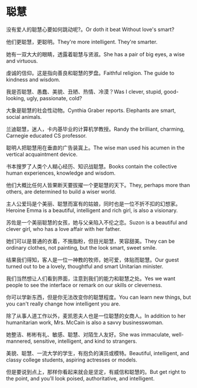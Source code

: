 # 聪慧

<p><span class="chinese">没有爱人的聪慧心要如何跳动呢?。</span><span class="english">Or doth it beat Without love's smart?</span></p>

<p><span class="chinese">他们更聪慧，更聪明。</span><span class="english">They're more intelligent. They're smarter.</span></p>

<p><span class="chinese">她有一双大大的眼睛，透露着聪慧与贤淑。</span><span class="english">She has a pair of big eyes, a wise and virtuous.</span></p>

<p><span class="chinese">虔诚的信仰。这是指向善良和聪慧的罗盘。</span><span class="english">Faithful religion. The guide to kindness and wisdom.</span></p>

<p><span class="chinese">我是否聪慧、愚蠢、美貌、丑陋、热情、冷漠？</span><span class="english">Was I clever, stupid, good-looking, ugly, passionate, cold?</span></p>

<p><span class="chinese">大象是聪慧的社会性动物。</span><span class="english">Cynthia Graber reports. Elephants are smart, social animals.</span></p>

<p><span class="chinese">兰迪聪慧，迷人，卡内基毕业的计算机学教授。</span><span class="english">Randy the brilliant, charming, Carnegie educated CS professor.</span></p>

<p><span class="chinese">聪明人把聪慧用在垂直的广告装寘上。</span><span class="english">The wise man used his acumen in the vertical acquaintment device.</span></p>

<p><span class="chinese">书本搜罗了人类个人糊心经历、知识战聪慧。</span><span class="english">Books contain the collective human experiences, knowledge and wisdom.</span></p>

<p><span class="chinese">他们大概比任何人皆果断天要拔擢一个更聪慧的天下。</span><span class="english">They, perhaps more than others, are determined to build a wiser world.</span></p>

<p><span class="chinese">主人公爱玛是个美丽、聪慧而富有的姑娘，同时也是一位不折不扣的幻想家。</span><span class="english">Heroine Emma is a beautiful, intelligent and rich girl, is also a visionary.</span></p>

<p><span class="chinese">苏佐是一个美丽聪慧的女孩，她与父亲陷入不伦之恋。</span><span class="english">Suzon is a beautiful and clever girl, who has a love affair with her father.</span></p>

<p><span class="chinese">她们可以是普通的衣着，不施脂粉，但目光聪慧，笑容甜美。</span><span class="english">They can be ordinary clothes, not painting, but the look smart, sweet smile.</span></p>

<p><span class="chinese">结果我们得知，客人是一位一神教的牧师，她可爱，体贴而聪慧。</span><span class="english">Our guest turned out to be a lovely, thoughtful and smart Unitarian minister.</span></p>

<p><span class="chinese">我们当然想让人们看到界面，注意到我们的能力和聪慧之处。</span><span class="english">Yes we want people to see the interface or remark on our skills or cleverness.</span></p>

<p><span class="chinese">你可以学新东西，但是你无法改变你的聪慧程度。</span><span class="english">You can learn new things, but you can't really change how intelligent you are.</span></p>

<p><span class="chinese">除了从事人道工作以外，麦凯恩夫人也是一位聪慧的女商人。</span><span class="english">In addition to her humanitarian work, Mrs. McCain is also a savvy businesswoman.</span></p>

<p><span class="chinese">她整洁、彬彬有礼、敏感、聪慧、对陌生人友好。</span><span class="english">She was immaculate, well-mannered, sensitive, intelligent, and kind to strangers.</span></p>

<p><span class="chinese">美貌、聪慧、一流大学的学生，有抱负的演员或模特。</span><span class="english">Beautiful, intelligent, and classy college students, aspiring actresses or models.</span></p>

<p><span class="chinese">但是要说到点上，那样你看起来就会是坚定，有威信和聪慧的。</span><span class="english">But get right to the point, and you’ll look poised, authoritative, and intelligent.</span></p>

